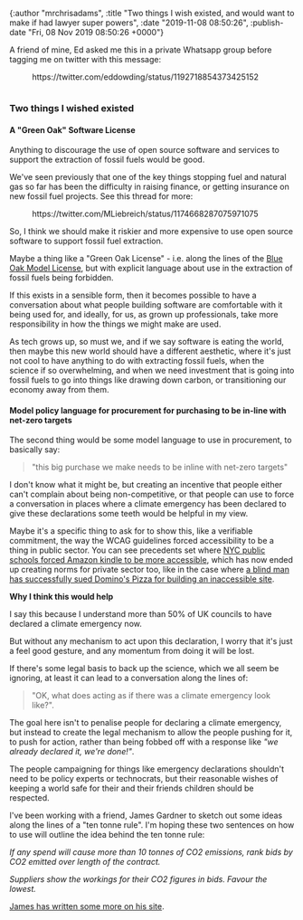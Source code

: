 

{:author "mrchrisadams", :title "Two things I wish existed, and would want to make if had lawyer super powers", :date "2019-11-08 08:50:26", :publish-date "Fri, 08 Nov 2019 08:50:26 +0000"}



<!-- content below -->

<!-- wp:paragraph -->
<p>A friend of mine, Ed asked me this in a private Whatsapp group before tagging me on twitter with this message:</p>
<!-- /wp:paragraph -->

<!-- wp:core-embed/twitter {"url":"https://twitter.com/eddowding/status/1192718854373425152","type":"rich","providerNameSlug":"","className":""} -->
<figure class="wp-block-embed-twitter wp-block-embed is-type-rich"><div class="wp-block-embed__wrapper">
https://twitter.com/eddowding/status/1192718854373425152
</div></figure>
<!-- /wp:core-embed/twitter -->

<!-- wp:image {"id":3808,"sizeSlug":"large"} -->
<figure class="wp-block-image size-large"><img src="https://mrchrisadamsblog.files.wordpress.com/2019/11/ei1jd1vwoaetbuy.jpg?w=680" alt="" class="wp-image-3808" /></figure>
<!-- /wp:image -->

<!-- wp:heading {"level":3} -->
<h3>Two things I wished existed</h3>
<!-- /wp:heading -->

<!-- wp:heading {"level":4} -->
<h4>A "Green Oak" Software License</h4>
<!-- /wp:heading -->

<!-- wp:paragraph -->
<p>Anything to discourage the use of open source software and services to support the extraction of fossil fuels would be good.</p>
<!-- /wp:paragraph -->

<!-- wp:paragraph -->
<p>We've seen previously that one of the key things stopping fuel and natural gas so far has been the difficulty in raising finance, or getting insurance on new fossil fuel projects. See this thread for more:</p>
<!-- /wp:paragraph -->

<!-- wp:core-embed/twitter {"url":"https://twitter.com/MLiebreich/status/1174668287075971075","type":"rich","providerNameSlug":"","className":""} -->
<figure class="wp-block-embed-twitter wp-block-embed is-type-rich"><div class="wp-block-embed__wrapper">
https://twitter.com/MLiebreich/status/1174668287075971075
</div></figure>
<!-- /wp:core-embed/twitter -->

<!-- wp:paragraph -->
<p>So, I think we should make it riskier and more expensive to use open source software to support fossil fuel extraction.</p>
<!-- /wp:paragraph -->

<!-- wp:paragraph -->
<p>Maybe a thing like a "Green Oak License" - i.e. along the lines of the <a href="https://blueoakcouncil.org/license/1.0.0">Blue Oak Model License</a>, but with explicit language about use in the extraction of fossil fuels being forbidden.</p>
<!-- /wp:paragraph -->

<!-- wp:paragraph -->
<p>If this exists in a sensible form, then it becomes possible to have a conversation about what people building software are comfortable with it being used for, and ideally, for us, as grown up professionals, take more responsibility in how the things we might make are used.</p>
<!-- /wp:paragraph -->

<!-- wp:paragraph -->
<p>As tech grows up, so must we, and if we say software is eating the world, then maybe this new world should have a different aesthetic, where it's just not cool to have anything to do with extracting fossil fuels, when the science if so overwhelming, and when we need investment that is going into fossil fuels to go into things like drawing down carbon, or transitioning our economy away from them.</p>
<!-- /wp:paragraph -->

<!-- wp:heading {"level":4} -->
<h4>Model policy language for procurement for purchasing to be in-line with net-zero targets</h4>
<!-- /wp:heading -->

<!-- wp:paragraph -->
<p>The second thing would be some model language to use in procurement, to basically say:</p>
<!-- /wp:paragraph -->

<!-- wp:quote -->
<blockquote class="wp-block-quote"><p>"this big purchase we make needs to be inline with net-zero targets" </p></blockquote>
<!-- /wp:quote -->

<!-- wp:paragraph -->
<p>I don't know what it might be, but creating an incentive that people either can't complain about being non-competitive, or that people can use to force a conversation in places where a climate emergency has been declared to give these declarations some teeth would be helpful in my view.</p>
<!-- /wp:paragraph -->

<!-- wp:paragraph -->
<p>Maybe it's a specific thing to ask for to show this, like a verifiable commitment, the way the WCAG guidelines forced accessibility to be a thing in public sector. You can see precedents set where <a href="http://blogs.edweek.org/edweek/speced/2015/08/Accessibility%20Concerns%20Delay%20$30M%20Amazon%20E-Book%20Contract%20in%20N.Y.C..html">NYC public schools forced Amazon kindle to be more accessible</a>, which has now ended up creating norms for private sector too, like in the case where <a href="https://www.cnbc.com/2019/10/07/dominos-supreme-court.html">a blind man has successfully sued Domino's Pizza for building an inaccessible site</a>.</p>
<!-- /wp:paragraph -->

<!-- wp:paragraph -->
<p><strong>Why I think this would help</strong></p>
<!-- /wp:paragraph -->

<!-- wp:paragraph -->
<p>I say this because I understand more than 50% of UK councils to have declared a climate emergency now.</p>
<!-- /wp:paragraph -->

<!-- wp:paragraph -->
<p>But without any mechanism to act upon this declaration, I worry that it's just a feel good gesture, and any momentum from doing it will be lost.</p>
<!-- /wp:paragraph -->

<!-- wp:paragraph -->
<p>If there's some legal basis to back up the science, which we all seem be ignoring, at least it can lead to a conversation along the lines of:</p>
<!-- /wp:paragraph -->

<!-- wp:quote -->
<blockquote class="wp-block-quote"><p>"OK, what does acting as if there was a climate emergency look like?".</p></blockquote>
<!-- /wp:quote -->

<!-- wp:paragraph -->
<p>The goal here isn't to penalise people for declaring a climate emergency, but instead to create the legal mechanism to allow the people pushing for it, to push for action, rather than being fobbed off with a response like <em>"we already declared it, we're done!"</em>.</p>
<!-- /wp:paragraph -->

<!-- wp:paragraph -->
<p>The people campaigning for things like emergency declarations shouldn't need to be policy experts or technocrats, but their reasonable wishes of keeping a world safe for their and their friends children should be respected.</p>
<!-- /wp:paragraph -->

<!-- wp:paragraph -->
<p>I've been working with a friend, James Gardner to sketch out some ideas along the lines of a "ten tonne rule". I'm hoping these two sentences on how to use will outline the idea behind the ten tonne rule:</p>
<!-- /wp:paragraph -->

<!-- wp:paragraph -->
<p><em>If any spend will cause more than 10 tonnes of CO2 emissions, rank bids by CO2 emitted over length of the contract.</em></p>
<!-- /wp:paragraph -->

<!-- wp:paragraph -->
<p><em>Suppliers show the workings for their CO2 figures in bids. Favour the lowest.</em></p>
<!-- /wp:paragraph -->

<!-- wp:paragraph -->
<p><a href="https://www.jimmyg.org/carbon/10-tonne-rule/index.html">James has written some more on his site</a>.</p>
<!-- /wp:paragraph -->

